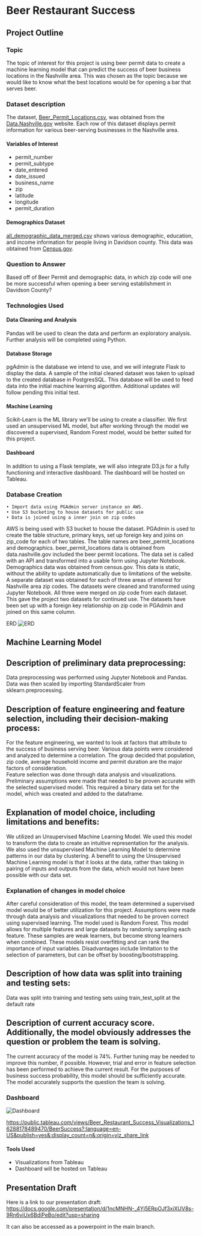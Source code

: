 # Beer Restaurant Success



## Project Outline

### Topic
The topic of interest for this project is using beer permit data to create a machine learning model that can predict the success of beer business locations in the Nashville area. This was chosen as the topic because we would like to know what the best locations would be for opening a bar that serves beer.

### Dataset description
The dataset, [Beer_Permit_Locations.csv](https://github.com/HannaKim4673/Beer_Restaurant_Success/blob/main/Beer_Permit_Locations.csv), was obtained from the [Data.Nashville.gov](https://data.nashville.gov/) website. Each row of this dataset displays permit information for various beer-serving businesses in the Nashville area.

#### Variables of Interest
- permit_number
- permit_subtype
- date_entered
- date_issued
- business_name
- zip
- latitude
- longitude
- permit_duration

#### Demographics Dataset
[all_demographic_data_merged.csv](https://github.com/HannaKim4673/Beer_Restaurant_Success/blob/main/Resources/all_demographic_data_merged.csv) shows various demographic, education, and income information for people living in Davidson county. This data was obtained from [Census.gov](https://www.census.gov/).

### Question to Answer
Based off of Beer Permit and demographic data, in which zip code will one be more successful when opening a beer serving establishment in Davidson County?

### Technologies Used

#### Data Cleaning and Analysis
Pandas will be used to clean the data and perform an exploratory analysis. Further analysis will be completed using Python.

#### Database Storage
pgAdmin is the database we intend to use, and we will integrate Flask to display the data.  A sample of the initial cleaned dataset was taken to upload to the created database in PostgresSQL.  This database will be used to feed data into the initial machine learning algorithm.  Additional updates will follow pending this initial test. 

#### Machine Learning
Scikit-Learn is the ML library we'll be using to create a classifier. We first used an unsupervised ML model, but after working through the model we discovered a supervised, Random Forest model, would be better suited for this project.

#### Dashboard
In addition to using a Flask template, we will also integrate D3.js for a fully functioning and interactive dashboard. The dashboard will be hosted on Tableau.  

### Database Creation
    • Import data using PGAdmin server instance on AWS.  
    • Use S3 bucketing to house datasets for public use
    • Data is joined using a inner join on zip codes

AWS is being used with S3 bucket to house the dataset.  PGAdmin is used to create the table structure, primary keys, set up foreign key and joins on zip_code for each of two tables.  The table names are beer_permit_locations and demographics.  beer_permit_locations data is obtained from data.nashville.gov included the beer permit locations.  The data set is called with an API and transformed into a usable form using Jupyter Notebook.  Demographics data was obtained from census.gov.  This data is static, without the ability to update automatically due to limitations of the website.  A separate dataset was obtained for each of three areas of interest for Nashville area zip codes.  The datasets were cleaned and transformed using Jupyter Notebook.  All three were merged on zip code from each dataset.  This gave the project two datasets for continued use.  The datasets have been set up with a foreign key relationship on zip code in PGAdmin and joined on this same column.

ERD
![ERD](https://user-images.githubusercontent.com/79231355/128651591-c4f0c780-0c70-4a2a-b7c9-aec99b44e341.png)

## Machine Learning Model

## Description of preliminary data preprocessing: 
Data preprocessing was performed using Jupyter Notebook and Pandas.   Data was then scaled by importing StandardScaler from sklearn.preprocessing. 

## Description of feature engineering and feature selection, including their decision-making process:
For the feature engineering, we wanted to look at factors that attribute to the success of business serving beer.  Various data points were considered and analyzed to determine a correlation.  The group decided that population, zip code, average household income and permit duration are the major factors of consideration.  
Feature selection was done through data analysis and visualizations.  Preliminary assumptions were made that needed to be proven accurate with the selected supervised model.  This required a binary data set for the model, which was created and added to the dataframe.  

## Explanation of model choice, including limitations and benefits:
We utilized an Unsupervised Machine Learning Model. We used this model to transform the data to create an intuitive representation for the analysis. We also used the unsupervised Machine Learning Model to determine patterns in our data by clustering. A benefit to using the Unsupervised Machine Learning model is that it looks at the data, rather than taking in pairing of inputs and outputs from the data, which would not have been possible with our data set. 
### Explanation of changes in model choice
After careful consideration of this model, the team determined a supervised model would be of better utilization for this project.  Assumptions were made through data analysis and visualizations that needed to be proven correct using supervised learning.  The model used is Random Forest.  This model allows for multiple features and large datasets by randomly sampling each feature.  These samples are weak learners, but become strong learners when combined.  These models resist overfitting and can rank the importance of input variables.  Disadvantages include limitation to the selection of parameters, but can be offset by boosting/bootstrapping. 

## Description of how data was split into training and testing sets:
Data was split into training and testing sets using train_test_split at the default rate 
## Description of current accuracy score. Additionally, the model obviously addresses the question or problem the team is solving.
The current accuracy of the model is 74%.  Further tuning may be needed to improve this number, if possible.  However, trial and error in feature selection has been performed to achieve the current result.  For the purposes of business success probability, this model should be sufficiently accurate.  The model accurately supports the question the team is solving. 

### Dashboard

![Dashboard](https://user-images.githubusercontent.com/79758494/129497690-13d7de8b-3df7-4a1e-9974-7c46823ec6ea.PNG)

https://public.tableau.com/views/Beer_Restaurant_Success_Visualizations_16288178489470/BeerSuccess?:language=en-US&publish=yes&:display_count=n&:origin=viz_share_link

#### Tools Used
* Visualizations from Tableau
* Dashboard will be hosted on Tableau

## Presentation Draft
Here is a link to our presentation draft: https://docs.google.com/presentation/d/1ncMNHN-_4Yj5ERpOJf3xiXUV8s-9Rn6viUx6BdiPeBo/edit?usp=sharing

It can also be accessed as a powerpoint in the main branch.


